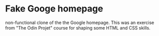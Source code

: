 # Fake Googe homepage

non-functional clone of the the Google homepage.
This was an exercise from "The Odin Projet" course for shaping some HTML and CSS skills.
